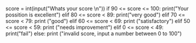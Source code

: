 score = int(input("Whats your score \n"))
if 90 <= score <= 100:
   print("Your possition is excellent")
elif 80 <= score < 89:
   print("very good")
elif 70 <= score < 79:
   print ("good")
elif 60 <= score < 69:
   print ("satisfactory")
elif 50 <= score < 59:
   print ("needs improvement")
elif 0 <= score < 49:
   print("fail")
else:
   print ("invalid score, input a number between 0 to 100")
